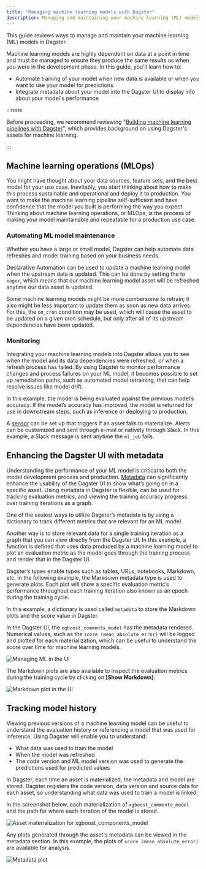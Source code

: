 ```yaml
---
title: "Managing machine learning models with Dagster"
description: Managing and maintaining your machine learning (ML) models in Dagster.
---
```


This guide reviews ways to manage and maintain your machine learning (ML) models in Dagster.

Machine learning models are highly dependent on data at a point in time and must be managed to ensure they produce the same results as when you were in the development phase. In this guide, you'll learn how to:

- Automate training of your model when new data is available or when you want to use your model for predictions
- Integrate metadata about your model into the Dagster UI to display info about your model's performance

:::note

Before proceeding, we recommend reviewing "[Building machine learning pipelines with Dagster](/guides/build/ml-pipelines/ml-pipeline)", which provides background on using Dagster's assets for machine learning.

:::

## Machine learning operations (MLOps)

You might have thought about your data sources, feature sets, and the best model for your use case. Inevitably, you start thinking about how to make this process sustainable and operational and deploy it to production. You want to make the machine learning pipeline self-sufficient and have confidence that the model you built is performing the way you expect. Thinking about machine learning operations, or MLOps, is the process of making your model maintainable and repeatable for a production use case.

### Automating ML model maintenance

Whether you have a large or small model, Dagster can help automate data refreshes and model training based on your business needs.

Declarative Automation can be used to update a machine learning model when the upstream data is updated. This can be done by setting the <PyObject section="assets" module="dagster" object="AutomationCondition" /> to `eager`, which means that our machine learning model asset will be refreshed anytime our data asset is updated.

<CodeExample path="docs_snippets/docs_snippets/guides/dagster/managing_ml/managing_ml_code.py" startAfter="eager_materilization_start" endBefore="eager_materilization_end" />

Some machine learning models might be more cumbersome to retrain; it also might be less important to update them as soon as new data arrives. For this, the `on_cron` condition may be used, which will cause the asset to be updated on a given cron schedule, but only after all of its upstream dependencies have been updated.

<CodeExample path="docs_snippets/docs_snippets/guides/dagster/managing_ml/managing_ml_code.py" startAfter="lazy_materlization_start" endBefore="lazy_materlization_end" />

### Monitoring

Integrating your machine learning models into Dagster allows you to see when the model and its data dependencies were refreshed, or when a refresh process has failed. By using Dagster to monitor performance changes and process failures on your ML model, it becomes possible to set up remediation paths, such as automated model retraining, that can help resolve issues like model drift.

In this example, the model is being evaluated against the previous model’s accuracy. If the model’s accuracy has improved, the model is returned for use in downstream steps, such as inference or deploying to production.

<CodeExample path="docs_snippets/docs_snippets/guides/dagster/managing_ml/managing_ml_code.py" startAfter="conditional_monitoring_start"  endBefore="conditional_monitoring_end" />

A [sensor](/guides/automate/sensors) can be set up that triggers if an asset fails to materialize. Alerts can be customized and sent through e-mail or natively through Slack. In this example, a Slack message is sent anytime the `ml_job` fails.

<CodeExample path="docs_snippets/docs_snippets/guides/dagster/managing_ml/managing_ml_code.py" startAfter="fail_slack_start"   endBefore="fail_slack_end" />

## Enhancing the Dagster UI with metadata

Understanding the performance of your ML model is critical to both the model development process and production. [Metadata](/guides/build/assets/metadata-and-tags) can significantly enhance the usability of the Dagster UI to show what’s going on in a specific asset. Using metadata in Dagster is flexible, can be used for tracking evaluation metrics, and viewing the training accuracy progress over training iterations as a graph.

One of the easiest ways to utilize Dagster’s metadata is by using a dictionary to track different metrics that are relevant for an ML model.

Another way is to store relevant data for a single training iteration as a graph that you can view directly from the Dagster UI. In this example, a function is defined that uses data produced by a machine learning model to plot an evaluation metric as the model goes through the training process and render that in the Dagster UI.

Dagster’s <PyObject section="metadata" module="dagster" object="MetadataValue" /> types enable types such as tables, URLs, notebooks, Markdown, etc. In the following example, the Markdown metadata type is used to generate plots. Each plot will show a specific evaluation metric’s performance throughout each training iteration also known as an epoch during the training cycle.

<CodeExample path="docs_snippets/docs_snippets/guides/dagster/managing_ml/managing_ml_code.py" startAfter="ui_plot_start"   endBefore="ui_plot_end" />

In this example, a dictionary is used called `metadata` to store the Markdown plots and the score value in Dagster.

<CodeExample path="docs_snippets/docs_snippets/guides/dagster/managing_ml/managing_ml_code.py" startAfter="metadata_use_start" endBefore="metadata_use_end" />

In the Dagster UI, the `xgboost_comments_model` has the metadata rendered. Numerical values, such as the `score (mean_absolute_error)` will be logged and plotted for each materialization, which can be useful to understand the score over time for machine learning models.

![Managing ML in the UI](/images/guides/build/ml-pipelines/managing_ml/managing_ml_ui.png)

The Markdown plots are also available to inspect the evaluation metrics during the training cycle by clicking on **\[Show Markdown]**:

![Markdown plot in the UI](/images/guides/build/ml-pipelines/managing_ml/plot_ui.png)

## Tracking model history

Viewing previous versions of a machine learning model can be useful to understand the evaluation history or referencing a model that was used for inference. Using Dagster will enable you to understand:

- What data was used to train the model
- When the model was refreshed
- The code version and ML model version was used to generate the predictions used for predicted values

In Dagster, each time an asset is materialized, the metadata and model are stored. Dagster registers the code version, data version and source data for each asset, so understanding what data was used to train a model is linked.

In the screenshot below, each materialization of `xgboost_comments_model` and the path for where each iteration of the model is stored.

![Asset materialization for xgboost_components_model](/images/guides/build/ml-pipelines/managing_ml/assets_materilization.png)

Any plots generated through the asset's metadata can be viewed in the metadata section. In this example, the plots of `score (mean_absolute_error)` are available for analysis.

![Metadata plot](/images/guides/build/ml-pipelines/managing_ml/metadata_plot.png)
